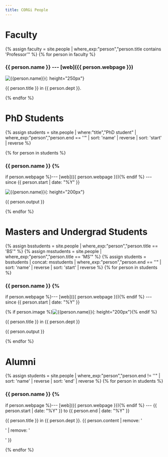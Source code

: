 ```yaml
---
title: CORGi People
---
```


# Faculty

{% assign faculty = site.people |
  where_exp:"person","person.title contains 'Professor'" %}
{% for person in faculty %}

### {{ person.name }} --- [web]({{ person.webpage }})

![{{person.name}}]({{person.image}}){: height="250px"}

{{ person.title }} in {{ person.dept }}.

{% endfor %}

# PhD Students

{% assign students = site.people |
  where:"title","PhD student" |
  where_exp:"person","person.end == ''" |
  sort: 'name' | reverse |
  sort: 'start' | reverse %}

<div class="people-grid">

{% for person in students %}

<div class="people" markdown="1">

### {{ person.name }} {%
  if person.webpage %}--- [web]({{ person.webpage }}){% endif %} --- since {{ person.start | date: "%Y" }}

![{{person.name}}]({{person.image}}){: height="200px"}

{{ person.output }}

</div>

{% endfor %}

</div>

# Masters and Undergrad Students

{% assign bsstudents = site.people |
   where_exp:"person","person.title == 'BS'" %}
{% assign msstudents = site.people |
   where_exp:"person","person.title == 'MS'" %}
{% assign students = bsstudents | concat: msstudents |
   where_exp:"person","person.end == ''" |
   sort: 'name' | reverse |
   sort: 'start' | reverse %}
{% for person in students %}

### {{ person.name }} {%
  if person.webpage %}--- [web]({{ person.webpage }}){% endif %} --- since {{ person.start | date: "%Y" }}

{% if person.image %}![{{person.name}}]({{person.image}}){: height="200px"}{% endif %}

{{ person.title }} in {{ person.dept }}

{{ person.output }}

{% endfor %}

# Alumni

{% assign students = site.people |
  where_exp:"person","person.end != ''" |
  sort: 'name' | reverse |
  sort: 'end' | reverse %}
{% for person in students %}

### {{ person.name }} {%
  if person.webpage %}--- [web]({{ person.webpage }}){% endif %} --- {{
  person.start | date: "%Y" }} to {{ person.end | date: "%Y" }}

<!-- {% if person.image %}![{{person.name}}]({{person.image}}){: height="200px"}{% endif %} -->

{{ person.title }} in {{ person.dept }}. {{ person.content | remove: '<p>' | remove: '</p>' }}

{% endfor %}
